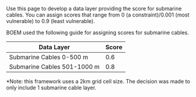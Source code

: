 Use this page to develop a data layer providing the score for submarine cables. You can assign scores that range from 0 (a constraint)/0.001 (most vulnerable) to 0.9 (least vulnerable).

BOEM used the following guide for assigning scores for submarine cables. 

| Data Layer | Score |
|------------------------------------|------------------------------------|
| Submarine Cables 0-500 m | 0.6 |
| Submarine Cables 501-1000 m | 0.8 |

\*Note: this framework uses a 2km grid cell size. The decision was made to only include 1 submarine cable layer. 

